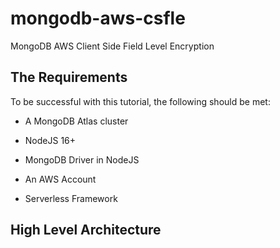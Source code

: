 # mongodb-aws-csfle
MongoDB AWS Client Side Field Level Encryption

## The Requirements
To be successful with this tutorial, the following should be met:

* A MongoDB Atlas cluster

* NodeJS 16+

* MongoDB Driver in NodeJS

* An AWS Account

* Serverless Framework

## High Level Architecture




